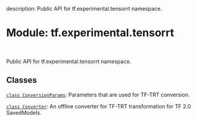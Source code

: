 description: Public API for tf.experimental.tensorrt namespace.

<div itemscope itemtype="http://developers.google.com/ReferenceObject">
<meta itemprop="name" content="tf.experimental.tensorrt" />
<meta itemprop="path" content="Stable" />
</div>

# Module: tf.experimental.tensorrt

<!-- Insert buttons and diff -->

<table class="tfo-notebook-buttons tfo-api nocontent" align="left">

</table>



Public API for tf.experimental.tensorrt namespace.



## Classes

[`class ConversionParams`](../../tf/experimental/tensorrt/ConversionParams.md): Parameters that are used for TF-TRT conversion.

[`class Converter`](../../tf/experimental/tensorrt/Converter.md): An offline converter for TF-TRT transformation for TF 2.0 SavedModels.

